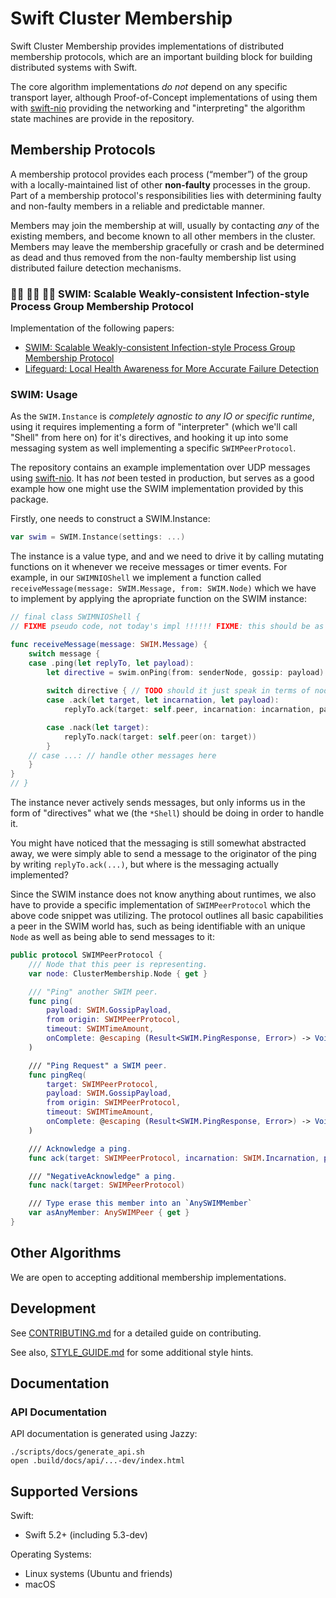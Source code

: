 # Swift Cluster Membership

Swift Cluster Membership provides implementations of distributed membership protocols, which are an important building block for building distributed systems with Swift.

The core algorithm implementations _do not_ depend on any specific transport layer, although Proof-of-Concept implementations of using them with [swift-nio](https://github.com/apple/swift-nio) providing the networking and "interpreting" the algorithm state machines are provide in the repository.

## Membership Protocols

A membership protocol provides each process (“member”) of the group with a locally-maintained list of other **non-faulty** processes in the group. 
Part of a membership protocol's responsibilities lies with determining faulty and non-faulty members in a reliable and predictable manner. 

Members may join the membership at will, usually by contacting _any_ of the existing members, and become known to all other members in the cluster.
Members may leave the membership gracefully or crash and be determined as dead and thus removed from the non-faulty membership list using distributed failure detection mechanisms.

### 🏊‍♀ 🏊‍♂  🏊‍♂️ SWIM: Scalable Weakly-consistent Infection-style Process Group Membership Protocol

Implementation of the following papers:

- [SWIM: Scalable Weakly-consistent Infection-style Process Group Membership Protocol](https://www.cs.cornell.edu/projects/Quicksilver/public_pdfs/SWIM.pdf)
- [Lifeguard: Local Health Awareness for More Accurate Failure Detection](https://arxiv.org/abs/1707.00788)

### SWIM: Usage

As the `SWIM.Instance` is *completely agnostic to any IO or specific runtime*, using it requires implementing a form of "interpreter" (which we'll call "Shell" from here on) for it's directives, and hooking it up into some messaging system as well implementing a specific `SWIMPeerProtocol`.

The repository contains an example implementation over UDP messages using [swift-nio](https://github.com/apple/swift-nio). It has _not_ been tested in production, but serves as a good example how one might use the SWIM implementation provided by this package.

Firstly, one needs to construct a SWIM.Instance:

```swift
var swim = SWIM.Instance(settings: ...)
```

The instance is a value type, and and we need to drive it by calling mutating functions on it whenever we receive messages or timer events. For example, in our `SWIMNIOShell` we implement a function called `receiveMessage(message: SWIM.Message, from: SWIM.Node)` which we have to implement by applying the apropriate function on the SWIM instance:

```swift
// final class SWIMNIOShell { 
// FIXME pseudo code, not today's impl !!!!!! FIXME: this should be as simple as this example 

func receiveMessage(message: SWIM.Message) {
    switch message {
    case .ping(let replyTo, let payload):
        let directive = swim.onPing(from: senderNode, gossip: payload)
        
        switch directive { // TODO should it just speak in terms of nodes and members and we look up the peer for it?
        case .ack(let target, let incarnation, let payload):
            replyTo.ack(target: self.peer, incarnation: incarnation, payload: payload) 

        case .nack(let target):
            replyTo.nack(target: self.peer(on: target))
        }
    // case ...: // handle other messages here
    }
}
// }
```

The instance never actively sends messages, but only informs us in the form of "directives" what we (the `*Shell`) should be doing in order to handle it.

You might have noticed that the messaging is still somewhat abstracted away, we were simply able to send a message to the originator of the ping by writing `replyTo.ack(...)`, but where is the messaging actually implemented?

Since the SWIM instance does not know anything about runtimes, we also have to provide a specific implementation of `SWIMPeerProtocol` which the above code snippet was utilizing. 
The protocol outlines all basic capabilities a peer in the SWIM world has, such as being identifiable with an unique `Node` as well as being able to send messages to it:

```swift
public protocol SWIMPeerProtocol {
    /// Node that this peer is representing.
    var node: ClusterMembership.Node { get }

    /// "Ping" another SWIM peer.
    func ping(
        payload: SWIM.GossipPayload,
        from origin: SWIMPeerProtocol,
        timeout: SWIMTimeAmount,
        onComplete: @escaping (Result<SWIM.PingResponse, Error>) -> Void
    )

    /// "Ping Request" a SWIM peer.
    func pingReq(
        target: SWIMPeerProtocol,
        payload: SWIM.GossipPayload,
        from origin: SWIMPeerProtocol,
        timeout: SWIMTimeAmount,
        onComplete: @escaping (Result<SWIM.PingResponse, Error>) -> Void
    )

    /// Acknowledge a ping.
    func ack(target: SWIMPeerProtocol, incarnation: SWIM.Incarnation, payload: SWIM.GossipPayload)

    /// "NegativeAcknowledge" a ping.
    func nack(target: SWIMPeerProtocol)

    /// Type erase this member into an `AnySWIMMember`
    var asAnyMember: AnySWIMPeer { get }
}
```

## Other Algorithms

We are open to accepting additional membership implementations.

## Development

See [CONTRIBUTING.md](CONTRIBUTING.md) for a detailed guide on contributing.

See also, [STYLE_GUIDE.md](STYLE_GUIDE.md) for some additional style hints.

## Documentation

### API Documentation

API documentation is generated using Jazzy:

```
./scripts/docs/generate_api.sh
open .build/docs/api/...-dev/index.html
```

## Supported Versions

Swift: 

- Swift 5.2+ (including 5.3-dev)

Operating Systems:

- Linux systems (Ubuntu and friends)
- macOS
